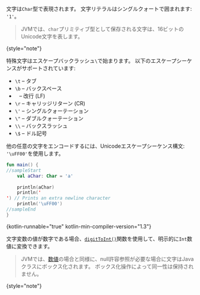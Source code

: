 [//]: # (title: 文字)

文字は`Char`型で表現されます。
文字リテラルはシングルクォートで囲まれます: `'1'`。

> JVMでは、`char`プリミティブ型として保存される文字は、16ビットのUnicode文字を表します。
>
{style="note"}

特殊文字はエスケープバックラッシュ`\`で始まります。
以下のエスケープシーケンスがサポートされています:

*   `\t` – タブ
*   `\b` – バックスペース
*   `
` – 改行 (LF)
*   `\r` – キャリッジリターン (CR)
*   `\'` – シングルクォーテーション
*   `\"` – ダブルクォーテーション
*   `\\` – バックスラッシュ
*   `\$` – ドル記号

他の任意の文字をエンコードするには、Unicodeエスケープシーケンス構文: `'\uFF00'`を使用します。

```kotlin
fun main() {
//sampleStart
    val aChar: Char = 'a'
 
    println(aChar)
    println('
') // Prints an extra newline character
    println('\uFF00')
//sampleEnd
}
```
{kotlin-runnable="true" kotlin-min-compiler-version="1.3"}

文字変数の値が数字である場合、[`digitToInt()`](https://kotlinlang.org/api/latest/jvm/stdlib/kotlin.text/digit-to-int.html)関数を使用して、明示的に`Int`数値に変換できます。

> JVMでは、[数値](numbers.md#boxing-and-caching-numbers-on-the-java-virtual-machine)の場合と同様に、null許容参照が必要な場合に文字はJavaクラスにボックス化されます。
> ボックス化操作によって同一性は保持されません。
>
{style="note"}